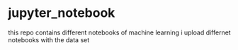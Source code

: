 # jupyter_notebook
this repo contains different notebooks of machine learning
i upload differnet notebooks with the data set
